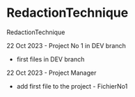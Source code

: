# RedactionTechnique
RedactionTechnique

22 Oct 2023 - Project No 1 in DEV branch
- first files in DEV branch 

22 Oct 2023 - Project Manager
- add first file to the project - FichierNo1
  
